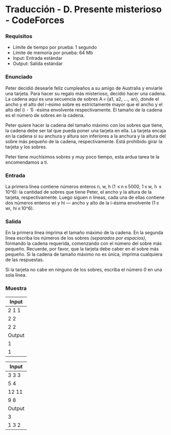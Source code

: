 # Traducción - D. Presente misterioso - CodeForces

### Requisitos
- Límite de tiempo por prueba: 1 segundo
- Límite de memoria por prueba: 64 Mb
- Input: Entrada estándar
- Output: Salida estándar

### Enunciado
Peter decidió desearle feliz cumpleaños a su amigo de Australia y enviarle una tarjeta. Para hacer su regalo más misterioso, decidió hacer una cadena. La cadena aquí es una secuencia de sobres A = {a1,  a2,  ...,  an}, donde el ancho y el alto del i-ésimo sobre es estrictamente mayor que el ancho y el alto del (i  -  1) -ésima envolvente respectivamente. El tamaño de la cadena es el número de sobres en la cadena.

Peter quiere hacer la cadena del tamaño máximo con los sobres que tiene, la cadena debe ser tal que pueda poner una tarjeta en ella. La tarjeta encaja en la cadena si su anchura y altura son inferiores a la anchura y la altura del sobre más pequeño de la cadena, respectivamente. Está prohibido girar la tarjeta y los sobres.

Peter tiene muchísimos sobres y muy poco tiempo, esta ardua tarea te la encomendamos a ti.

### Entrada
La primera línea contiene números enteros n, w, h (1  ≤ n ≤ 5000, 1 ≤ w,  h  ≤ 10^6): la cantidad de sobres que tiene Peter, el ancho y la altura de la tarjeta, respectivamente. Luego siguen n líneas, cada una de ellas contiene dos números enteros wi y hi — ancho y alto de la i-ésima envolvente (1 ≤ wi,  hi ≤ 10^6).

### Salida
En la primera línea imprima el tamaño máximo de la cadena. En la segunda línea escriba los números de los sobres *(separados por espacios)*, formando la cadena requerida, comenzando con el número del sobre más pequeño. Recuerde, por favor, que la tarjeta debe caber en el sobre más pequeño. Si la cadena de tamaño máximo no es única, imprima cualquiera de las respuestas.

Si la tarjeta no cabe en ninguno de los sobres, escriba el número 0 en una sola línea.

### Muestra
| Input |
| ----- |
| 2 1 1 |
| 2 2 |
| 2 2 |
| Output |
| 1 |
| 1 |

| Input |
| ----- |
| 3 3 3 |
| 5 4 |
| 12 11 |
| 9 8 |
| Output |
| 3 |
| 1 3 2 |